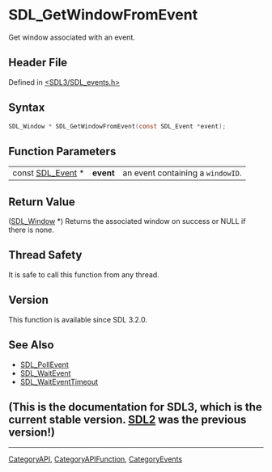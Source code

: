 # SDL_GetWindowFromEvent

Get window associated with an event.

## Header File

Defined in [<SDL3/SDL_events.h>](https://github.com/libsdl-org/SDL/blob/main/include/SDL3/SDL_events.h)

## Syntax

```c
SDL_Window * SDL_GetWindowFromEvent(const SDL_Event *event);
```

## Function Parameters

|                                |           |                                   |
| ------------------------------ | --------- | --------------------------------- |
| const [SDL_Event](SDL_Event) * | **event** | an event containing a `windowID`. |

## Return Value

([SDL_Window](SDL_Window) *) Returns the associated window on success or
NULL if there is none.

## Thread Safety

It is safe to call this function from any thread.

## Version

This function is available since SDL 3.2.0.

## See Also

- [SDL_PollEvent](SDL_PollEvent)
- [SDL_WaitEvent](SDL_WaitEvent)
- [SDL_WaitEventTimeout](SDL_WaitEventTimeout)


## (This is the documentation for SDL3, which is the current stable version. [SDL2](https://wiki.libsdl.org/SDL2/) was the previous version!)



----
[CategoryAPI](CategoryAPI), [CategoryAPIFunction](CategoryAPIFunction), [CategoryEvents](CategoryEvents)

